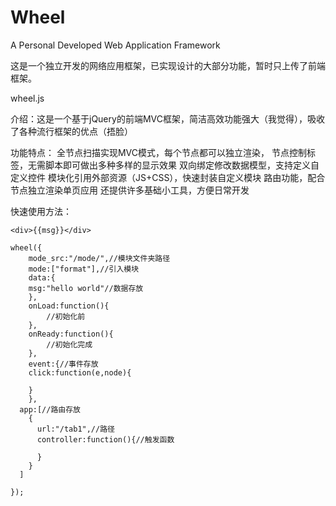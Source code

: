 # Wheel
A Personal Developed Web Application Framework


这是一个独立开发的网络应用框架，已实现设计的大部分功能，暂时只上传了前端框架。

wheel.js

介绍：这是一个基于jQuery的前端MVC框架，简洁高效功能强大（我觉得），吸收了各种流行框架的优点（捂脸）

功能特点：
全节点扫描实现MVC模式，每个节点都可以独立渲染，
节点控制标签，无需脚本即可做出多种多样的显示效果
双向绑定修改数据模型，支持定义自定义控件
模块化引用外部资源（JS+CSS），快速封装自定义模块
路由功能，配合节点独立渲染单页应用
还提供许多基础小工具，方便日常开发

快速使用方法：

```
<div>{{msg}}</div>

wheel({
	mode_src:"/mode/",//模块文件夹路径
	mode:["format"],//引入模块
	data:{
    msg:"hello world"//数据存放
	},
	onLoad:function(){  
		//初始化前
	},
	onReady:function(){  
		//初始化完成
	},
	event:{//事件存放
    click:function(e,node){
      
    }
	},
  app:[//路由存放
    {
      url:"/tab1",//路径
      controller:function(){//触发函数
        
      }
    }
  ]
	
});
```





